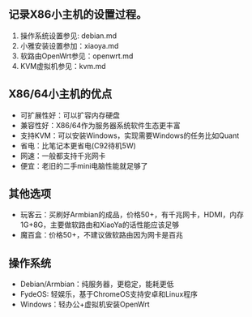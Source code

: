 ## 记录X86小主机的设置过程。
1. 操作系统设置参见: debian.md
2. 小雅安装设置参加：xiaoya.md
3. 软路由OpenWrt参见：openwrt.md
4. KVM虚拟机参见：kvm.md

## X86/64小主机的优点
- 可扩展性好：可以扩容内存硬盘
- 兼容性好：X86/64作为服务器系统软件生态更丰富
- 支持KVM：可以安装Windows，实现需要Windows的任务比如Quant
- 省电：比笔记本更省电(C92待机5W)
- 网速：一般都支持千兆网卡
- 便宜：老旧的二手mini电脑性能就足够了

## 其他选项
- 玩客云：买刷好Armbian的成品，价格50+，有千兆网卡，HDMI，内存1G+8G，主要做软路由和XiaoYa的话性能应该足够
- 魔百盒：价格50+，不建议做软路由因为网卡是百兆

## 操作系统
- Debian/Armbian：纯服务器，更稳定，能耗更低
- FydeOS: 轻娱乐，基于ChromeOS支持安卓和Linux程序
- Windows：轻办公+虚拟机安装OpenWrt
